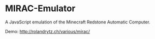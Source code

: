 MIRAC-Emulator
==============

A JavaScript emulation of the Minecraft Redstone Automatic Computer.

Demo: http://rolandrytz.ch/various/mirac/

